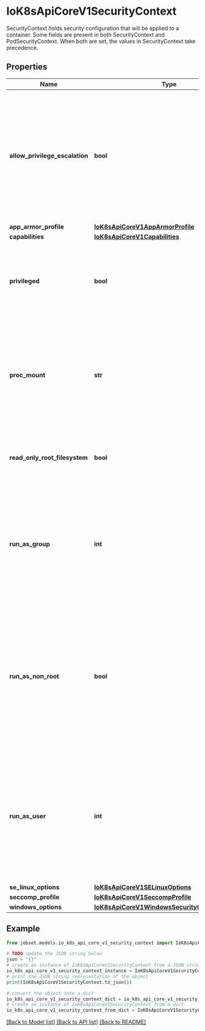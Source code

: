 # IoK8sApiCoreV1SecurityContext

SecurityContext holds security configuration that will be applied to a container. Some fields are present in both SecurityContext and PodSecurityContext.  When both are set, the values in SecurityContext take precedence.

## Properties

Name | Type | Description | Notes
------------ | ------------- | ------------- | -------------
**allow_privilege_escalation** | **bool** | AllowPrivilegeEscalation controls whether a process can gain more privileges than its parent process. This bool directly controls if the no_new_privs flag will be set on the container process. AllowPrivilegeEscalation is true always when the container is: 1) run as Privileged 2) has CAP_SYS_ADMIN Note that this field cannot be set when spec.os.name is windows. | [optional] 
**app_armor_profile** | [**IoK8sApiCoreV1AppArmorProfile**](IoK8sApiCoreV1AppArmorProfile.md) |  | [optional] 
**capabilities** | [**IoK8sApiCoreV1Capabilities**](IoK8sApiCoreV1Capabilities.md) |  | [optional] 
**privileged** | **bool** | Run container in privileged mode. Processes in privileged containers are essentially equivalent to root on the host. Defaults to false. Note that this field cannot be set when spec.os.name is windows. | [optional] 
**proc_mount** | **str** | procMount denotes the type of proc mount to use for the containers. The default value is Default which uses the container runtime defaults for readonly paths and masked paths. This requires the ProcMountType feature flag to be enabled. Note that this field cannot be set when spec.os.name is windows. | [optional] 
**read_only_root_filesystem** | **bool** | Whether this container has a read-only root filesystem. Default is false. Note that this field cannot be set when spec.os.name is windows. | [optional] 
**run_as_group** | **int** | The GID to run the entrypoint of the container process. Uses runtime default if unset. May also be set in PodSecurityContext.  If set in both SecurityContext and PodSecurityContext, the value specified in SecurityContext takes precedence. Note that this field cannot be set when spec.os.name is windows. | [optional] 
**run_as_non_root** | **bool** | Indicates that the container must run as a non-root user. If true, the Kubelet will validate the image at runtime to ensure that it does not run as UID 0 (root) and fail to start the container if it does. If unset or false, no such validation will be performed. May also be set in PodSecurityContext.  If set in both SecurityContext and PodSecurityContext, the value specified in SecurityContext takes precedence. | [optional] 
**run_as_user** | **int** | The UID to run the entrypoint of the container process. Defaults to user specified in image metadata if unspecified. May also be set in PodSecurityContext.  If set in both SecurityContext and PodSecurityContext, the value specified in SecurityContext takes precedence. Note that this field cannot be set when spec.os.name is windows. | [optional] 
**se_linux_options** | [**IoK8sApiCoreV1SELinuxOptions**](IoK8sApiCoreV1SELinuxOptions.md) |  | [optional] 
**seccomp_profile** | [**IoK8sApiCoreV1SeccompProfile**](IoK8sApiCoreV1SeccompProfile.md) |  | [optional] 
**windows_options** | [**IoK8sApiCoreV1WindowsSecurityContextOptions**](IoK8sApiCoreV1WindowsSecurityContextOptions.md) |  | [optional] 

## Example

```python
from jobset.models.io_k8s_api_core_v1_security_context import IoK8sApiCoreV1SecurityContext

# TODO update the JSON string below
json = "{}"
# create an instance of IoK8sApiCoreV1SecurityContext from a JSON string
io_k8s_api_core_v1_security_context_instance = IoK8sApiCoreV1SecurityContext.from_json(json)
# print the JSON string representation of the object
print(IoK8sApiCoreV1SecurityContext.to_json())

# convert the object into a dict
io_k8s_api_core_v1_security_context_dict = io_k8s_api_core_v1_security_context_instance.to_dict()
# create an instance of IoK8sApiCoreV1SecurityContext from a dict
io_k8s_api_core_v1_security_context_from_dict = IoK8sApiCoreV1SecurityContext.from_dict(io_k8s_api_core_v1_security_context_dict)
```
[[Back to Model list]](../README.md#documentation-for-models) [[Back to API list]](../README.md#documentation-for-api-endpoints) [[Back to README]](../README.md)


